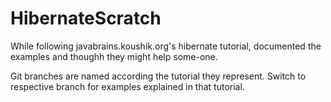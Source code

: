 HibernateScratch
================

While following javabrains.koushik.org's hibernate tutorial, documented the examples and thoughh they might help some-one.

Git branches are named according the tutorial they represent. Switch to respective branch for examples explained in that tutorial.

